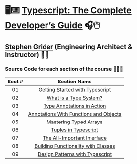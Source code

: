 # 🖥️⌨️ [Typescript: The Complete Developer’s Guide](https://www.udemy.com/course/typescript-the-complete-developers-guide) 🎧🖱️

## [Stephen Grider](https://www.udemy.com/user/sgslo) (Engineering Architect & Instructor) 👨‍🏫

### Source Code for each section of the course 👨🏽‍💻

| Sect # |                                                                    Section Name                                                                     |
| :----: | :-------------------------------------------------------------------------------------------------------------------------------------------------: |
|   01   |      [Getting Started with Typescript](https://github.com/ajfm88/react-typescript-projects/tree/main/typescript-comp-dev-guide/01-fetch-json)       |
|   02   |            [What is a Type System?](https://github.com/ajfm88/react-typescript-projects/tree/main/typescript-comp-dev-guide/02-features)            |
|   03   |        [Type Annotations in Action](https://github.com/ajfm88/react-typescript-projects/tree/main/typescript-comp-dev-guide/03-annotations)         |
|   04   | [Annotations With Functions and Objects](https://github.com/ajfm88/react-typescript-projects/tree/main/typescript-comp-dev-guide/04-annot-func-obj) |
|   05   |          [Mastering Typed Arrays](https://github.com/ajfm88/react-typescript-projects/tree/main/typescript-comp-dev-guide/05-typed-arrays)          |
|   06   |              [Tuples in Typescript](https://github.com/ajfm88/react-typescript-projects/tree/main/typescript-comp-dev-guide/06-tuples)              |
|   07   |        [The All-Important Interface](https://github.com/ajfm88/react-typescript-projects/tree/main/typescript-comp-dev-guide/07-interfaces)         |
|   08   |      [Building Functionality with Classes](https://github.com/ajfm88/react-typescript-projects/tree/main/typescript-comp-dev-guide/08-classes)      |
|   09   |         [Design Patterns with Typescript](https://github.com/ajfm88/react-typescript-projects/tree/main/typescript-comp-dev-guide/09-maps)          |
